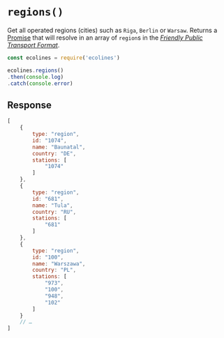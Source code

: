 # `regions()`

Get all operated regions (cities) such as `Riga`, `Berlin` or `Warsaw`. Returns a [Promise](https://developer.mozilla.org/en-US/docs/Web/JavaScript/Reference/Global_Objects/promise) that will resolve in an array of `region`s in the [*Friendly Public Transport Format*](https://github.com/public-transport/friendly-public-transport-format).

```js
const ecolines = require('ecolines')

ecolines.regions()
.then(console.log)
.catch(console.error)
```

## Response

```js
[
    {
        type: "region",
        id: "1074",
        name: "Baunatal",
        country: "DE",
        stations: [
            "1074"
        ]
    },
    {
        type: "region",
        id: "681",
        name: "Tula",
        country: "RU",
        stations: [
            "681"
        ]
    },
    {
        type: "region",
        id: "100",
        name: "Warszawa",
        country: "PL",
        stations: [
            "973",
            "100",
            "948",
            "102"
        ]
    }
    // …
]
```
